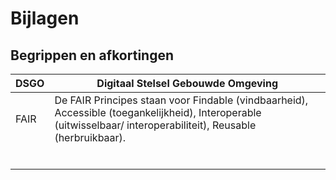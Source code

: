 Bijlagen
========

Begrippen en afkortingen
------------------------

| DSGO | Digitaal Stelsel Gebouwde Omgeving                                                                                                                               |
|------|------------------------------------------------------------------------------------------------------------------------------------------------------------------|
| FAIR | De FAIR Principes staan voor Findable (vindbaarheid), Accessible (toegankelijkheid), Interoperable (uitwisselbaar/ interoperabiliteit), Reusable (herbruikbaar). |
|      |                                                                                                                                                                  |
|      |                                                                                                                                                                  |
|      |                                                                                                                                                                  |
|      |                                                                                                                                                                  |
|      |                                                                                                                                                                  |
|      |                                                                                                                                                                  |
